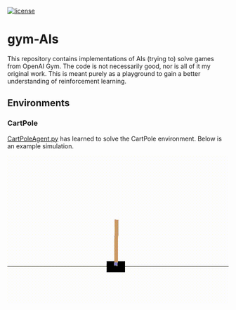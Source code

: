 [![license](https://img.shields.io/badge/license-Unlicense-brightgreen.svg)](https://github.com/bsamseth/gym-AIs/blob/master/LICENSE)

# gym-AIs

This repository contains implementations of AIs (trying to) solve games from OpenAI Gym.
The code is not necessarily good, nor is all of it my original work. This is meant purely as a playground to
gain a better understanding of reinforcement learning.

## Environments

### CartPole

[CartPoleAgent.py](CartPoleAgent.py) has learned to solve the CartPole environment. Below is an example simulation.

![Example simulation of a model balancing a pole on a cart.](https://github.com/bsamseth/gym-AIs/blob/master/videos/cartpole.gif)
